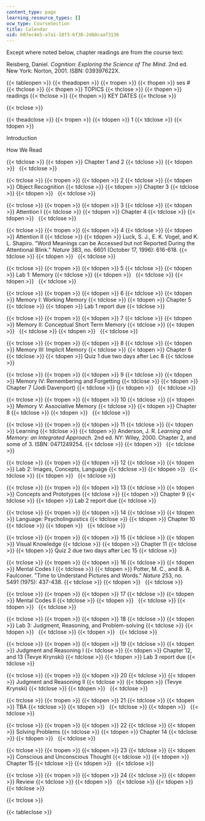 ```yaml
---
content_type: page
learning_resource_types: []
ocw_type: CourseSection
title: Calendar
uid: b07ec4e5-a7a1-18f3-6f36-2d60caaf3136
---
```


Except where noted below, chapter readings are from the course text:

Reisberg, Daniel. _Cognition: Exploring the Science of The Mind_. 2nd ed. New York: Norton, 2001. ISBN: 039397622X.

{{< tableopen >}}
{{< theadopen >}}
{{< tropen >}}
{{< thopen >}}
ses #
{{< thclose >}}
{{< thopen >}}
TOPICS
{{< thclose >}}
{{< thopen >}}
readings
{{< thclose >}}
{{< thopen >}}
KEY DATES
{{< thclose >}}

{{< trclose >}}

{{< theadclose >}}
{{< tropen >}}
{{< tdopen >}}
1
{{< tdclose >}}
{{< tdopen >}}


Introduction

How We Read


{{< tdclose >}}
{{< tdopen >}}
Chapter 1 and 2
{{< tdclose >}}
{{< tdopen >}}
 
{{< tdclose >}}

{{< trclose >}}
{{< tropen >}}
{{< tdopen >}}
2
{{< tdclose >}}
{{< tdopen >}}
Object Recognition
{{< tdclose >}}
{{< tdopen >}}
Chapter 3
{{< tdclose >}}
{{< tdopen >}}
 
{{< tdclose >}}

{{< trclose >}}
{{< tropen >}}
{{< tdopen >}}
3
{{< tdclose >}}
{{< tdopen >}}
Attention I
{{< tdclose >}}
{{< tdopen >}}
Chapter 4
{{< tdclose >}}
{{< tdopen >}}
 
{{< tdclose >}}

{{< trclose >}}
{{< tropen >}}
{{< tdopen >}}
4
{{< tdclose >}}
{{< tdopen >}}
Attention II
{{< tdclose >}}
{{< tdopen >}}
Luck, S. J., E. K. Vogel, and K. L. Shapiro. "Word Meanings can be Accessed but not Reported During the Attentional Blink." _Nature_ 383, no. 6601 (October 17, 1996): 616-618.
{{< tdclose >}}
{{< tdopen >}}
 
{{< tdclose >}}

{{< trclose >}}
{{< tropen >}}
{{< tdopen >}}
5
{{< tdclose >}}
{{< tdopen >}}
Lab 1: Memory
{{< tdclose >}}
{{< tdopen >}}
 
{{< tdclose >}}
{{< tdopen >}}
 
{{< tdclose >}}

{{< trclose >}}
{{< tropen >}}
{{< tdopen >}}
6
{{< tdclose >}}
{{< tdopen >}}
Memory I: Working Memory
{{< tdclose >}}
{{< tdopen >}}
Chapter 5
{{< tdclose >}}
{{< tdopen >}}
Lab 1 report due
{{< tdclose >}}

{{< trclose >}}
{{< tropen >}}
{{< tdopen >}}
7
{{< tdclose >}}
{{< tdopen >}}
Memory II: Conceptual Short Term Memory
{{< tdclose >}}
{{< tdopen >}}
 
{{< tdclose >}}
{{< tdopen >}}
 
{{< tdclose >}}

{{< trclose >}}
{{< tropen >}}
{{< tdopen >}}
8
{{< tdclose >}}
{{< tdopen >}}
Memory III: Implicit Memory
{{< tdclose >}}
{{< tdopen >}}
Chapter 6
{{< tdclose >}}
{{< tdopen >}}
Quiz 1 due two days after Lec 8
{{< tdclose >}}

{{< trclose >}}
{{< tropen >}}
{{< tdopen >}}
9
{{< tdclose >}}
{{< tdopen >}}
Memory IV: Remembering and Forgetting
{{< tdclose >}}
{{< tdopen >}}
Chapter 7 (Jodi Davenport)
{{< tdclose >}}
{{< tdopen >}}
 
{{< tdclose >}}

{{< trclose >}}
{{< tropen >}}
{{< tdopen >}}
10
{{< tdclose >}}
{{< tdopen >}}
Memory V: Associative Memory
{{< tdclose >}}
{{< tdopen >}}
Chapter 8
{{< tdclose >}}
{{< tdopen >}}
 
{{< tdclose >}}

{{< trclose >}}
{{< tropen >}}
{{< tdopen >}}
11
{{< tdclose >}}
{{< tdopen >}}
Learning
{{< tdclose >}}
{{< tdopen >}}
Anderson, J. R. _Learning and Memory: an Integrated Approach._ 2nd ed. NY: Wiley, 2000. Chapter 2, and some of 3. ISBN: 0471249254.
{{< tdclose >}}
{{< tdopen >}}
 
{{< tdclose >}}

{{< trclose >}}
{{< tropen >}}
{{< tdopen >}}
12
{{< tdclose >}}
{{< tdopen >}}
Lab 2: Images, Concepts, Language
{{< tdclose >}}
{{< tdopen >}}
 
{{< tdclose >}}
{{< tdopen >}}
 
{{< tdclose >}}

{{< trclose >}}
{{< tropen >}}
{{< tdopen >}}
13
{{< tdclose >}}
{{< tdopen >}}
Concepts and Prototypes
{{< tdclose >}}
{{< tdopen >}}
Chapter 9
{{< tdclose >}}
{{< tdopen >}}
Lab 2 report due
{{< tdclose >}}

{{< trclose >}}
{{< tropen >}}
{{< tdopen >}}
14
{{< tdclose >}}
{{< tdopen >}}
Language: Psycholinguistics
{{< tdclose >}}
{{< tdopen >}}
Chapter 10
{{< tdclose >}}
{{< tdopen >}}
 
{{< tdclose >}}

{{< trclose >}}
{{< tropen >}}
{{< tdopen >}}
15
{{< tdclose >}}
{{< tdopen >}}
Visual Knowledge
{{< tdclose >}}
{{< tdopen >}}
Chapter 11
{{< tdclose >}}
{{< tdopen >}}
Quiz 2 due two days after Lec 15
{{< tdclose >}}

{{< trclose >}}
{{< tropen >}}
{{< tdopen >}}
16
{{< tdclose >}}
{{< tdopen >}}
Mental Codes I
{{< tdclose >}}
{{< tdopen >}}
Potter, M. C., and B. A. Faulconer. "Time to Understand Pictures and Words." _Nature_ 253, no. 5491 (1975): 437-438.
{{< tdclose >}}
{{< tdopen >}}
 
{{< tdclose >}}

{{< trclose >}}
{{< tropen >}}
{{< tdopen >}}
17
{{< tdclose >}}
{{< tdopen >}}
Mental Codes II
{{< tdclose >}}
{{< tdopen >}}
 
{{< tdclose >}}
{{< tdopen >}}
 
{{< tdclose >}}

{{< trclose >}}
{{< tropen >}}
{{< tdopen >}}
18
{{< tdclose >}}
{{< tdopen >}}
Lab 3: Judgment, Reasoning, and Problem-solving
{{< tdclose >}}
{{< tdopen >}}
 
{{< tdclose >}}
{{< tdopen >}}
 
{{< tdclose >}}

{{< trclose >}}
{{< tropen >}}
{{< tdopen >}}
19
{{< tdclose >}}
{{< tdopen >}}
Judgment and Reasoning I
{{< tdclose >}}
{{< tdopen >}}
Chapter 12, and 13 (Tevye Krynski)
{{< tdclose >}}
{{< tdopen >}}
Lab 3 report due
{{< tdclose >}}

{{< trclose >}}
{{< tropen >}}
{{< tdopen >}}
20
{{< tdclose >}}
{{< tdopen >}}
Judgment and Reasoning II
{{< tdclose >}}
{{< tdopen >}}
(Tevye Krynski)
{{< tdclose >}}
{{< tdopen >}}
 
{{< tdclose >}}

{{< trclose >}}
{{< tropen >}}
{{< tdopen >}}
21
{{< tdclose >}}
{{< tdopen >}}
TBA
{{< tdclose >}}
{{< tdopen >}}
 
{{< tdclose >}}
{{< tdopen >}}
 
{{< tdclose >}}

{{< trclose >}}
{{< tropen >}}
{{< tdopen >}}
22
{{< tdclose >}}
{{< tdopen >}}
Solving Problems
{{< tdclose >}}
{{< tdopen >}}
Chapter 14
{{< tdclose >}}
{{< tdopen >}}
 
{{< tdclose >}}

{{< trclose >}}
{{< tropen >}}
{{< tdopen >}}
23
{{< tdclose >}}
{{< tdopen >}}
Conscious and Unconscious Thought
{{< tdclose >}}
{{< tdopen >}}
Chapter 15
{{< tdclose >}}
{{< tdopen >}}
 
{{< tdclose >}}

{{< trclose >}}
{{< tropen >}}
{{< tdopen >}}
24
{{< tdclose >}}
{{< tdopen >}}
Review
{{< tdclose >}}
{{< tdopen >}}
 
{{< tdclose >}}
{{< tdopen >}}
 
{{< tdclose >}}

{{< trclose >}}

{{< tableclose >}}